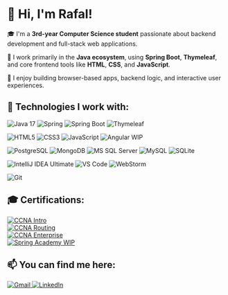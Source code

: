 # 👋 Hi, I'm Rafal!

🎓 I'm a **3rd-year Computer Science student** passionate about backend development and full-stack web applications.

🎯 I work primarily in the **Java ecosystem**, using **Spring Boot**, **Thymeleaf**, and core frontend tools like **HTML**, **CSS**, and **JavaScript**.

🔨 I enjoy building browser-based apps, backend logic, and interactive user experiences.

## 🚀 Technologies I work with:

<p align="left"> <img src="https://img.shields.io/badge/Java-17-007396?style=for-the-badge&logo=java&logoColor=white" alt="Java 17"/> <img src="https://img.shields.io/badge/Spring-6DB33F?style=for-the-badge&logo=spring&logoColor=white" alt="Spring"/> <img src="https://img.shields.io/badge/Spring_Boot-6DB33F?style=for-the-badge&logo=springboot&logoColor=white" alt="Spring Boot"/> <img src="https://img.shields.io/badge/Thymeleaf-005F0F?style=for-the-badge&logo=thymeleaf&logoColor=white" alt="Thymeleaf"/> 

<p align="left"> <img src="https://img.shields.io/badge/HTML5-E34F26?style=for-the-badge&logo=html5&logoColor=white" alt="HTML5"/> <img src="https://img.shields.io/badge/CSS3-1572B6?style=for-the-badge&logo=css3&logoColor=white" alt="CSS3"/> <img src="https://img.shields.io/badge/JavaScript-F7DF1E?style=for-the-badge&logo=javascript&logoColor=black" alt="JavaScript"/> <img src="https://img.shields.io/badge/Angular-WIP-DD0031?style=for-the-badge&logo=angular&logoColor=white" alt="Angular WIP"/> </p>

<p align="left"> <img src="https://img.shields.io/badge/Postgres-%23316192.svg?style=for-the-badge&logo=postgresql&logoColor=white" alt="PostgreSQL"/> <img src="https://img.shields.io/badge/MongoDB-%234ea94b.svg?style=for-the-badge&logo=mongodb&logoColor=white" alt="MongoDB"/> <img src="https://custom-icon-badges.demolab.com/badge/Microsoft%20SQL%20Server-CC2927?logo=mssqlserver-white&logoColor=white&style=for-the-badge" alt="MS SQL Server"/> <img src="https://img.shields.io/badge/MySQL-4479A1?style=for-the-badge&logo=mysql&logoColor=white" alt="MySQL"/> <img src="https://img.shields.io/badge/SQLite-%2307405e.svg?style=for-the-badge&logo=sqlite&logoColor=white" alt="SQLite"/></p>

<p align="left"> <img src="https://img.shields.io/badge/IntelliJ_IDEA-Ultimate-000000?style=for-the-badge&logo=intellijidea&logoColor=white" alt="IntelliJ IDEA Ultimate"/> <img src="https://custom-icon-badges.demolab.com/badge/Visual%20Studio%20Code-0078d7.svg?logo=vsc&logoColor=white&style=for-the-badge" alt="VS Code"/> <img src="https://img.shields.io/badge/WebStorm-000000?style=for-the-badge&logo=webstorm&logoColor=white" alt="WebStorm"/> </p>

<p align="left"> <img src="https://img.shields.io/badge/Git-F05032?style=for-the-badge&logo=git&logoColor=white" alt="Git"/> </p>


## 🎓 Certifications:

<p align="left"> <a href="https://www.credly.com/badges/62bc38f5-1c0f-4cad-978a-2c372cc11dea/public_url" target="_blank"> <img src="https://img.shields.io/badge/CCNA%20Intro%20to%20Networks-Cisco-blue?style=flat&logo=cisco&logoColor=white" alt="CCNA Intro"/> </a><br> <a href="https://www.credly.com/badges/730cf165-a4e5-4fca-bc80-6a6b97de566f/public_url" target="_blank"> <img src="https://img.shields.io/badge/CCNA%20Switching%20&%20Routing-Cisco-blue?style=flat&logo=cisco&logoColor=white" alt="CCNA Routing"/> </a><br> <a href="https://www.credly.com/badges/60a68542-c5ec-413e-a0ca-c0978ca452c3/public_url" target="_blank"> <img src="https://img.shields.io/badge/CCNA%20Enterprise%20Networking-Cisco-blue?style=flat&logo=cisco&logoColor=white" alt="CCNA Enterprise"/> </a><br> <a href="https://spring.academy/" target="_blank"> <img src="https://img.shields.io/badge/Spring%20Academy-WIP-6DB33F?style=flat&logo=spring&logoColor=white" alt="Spring Academy WIP"/> </a> </p>

## 📫 You can find me here:

<p align="left"> <a href="mailto:rembxyt@gmail.com"> <img src="https://img.shields.io/badge/Gmail-D14836?style=for-the-badge&logo=gmail&logoColor=white" alt="Gmail"/> </a> <a href="https://shorturl.at/MoBLF" target="_blank"> <img src="https://custom-icon-badges.demolab.com/badge/LinkedIn-0A66C2?logo=linkedin-white&logoColor=fff&style=for-the-badge" alt="LinkedIn"/> </a> 

